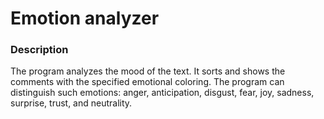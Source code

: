 # Emotion analyzer


### Description

The program analyzes the mood of the text.
It sorts and shows the comments with the specified emotional coloring.
The program can distinguish such emotions: anger, anticipation, disgust, fear, joy, sadness, surprise, trust, and neutrality.
